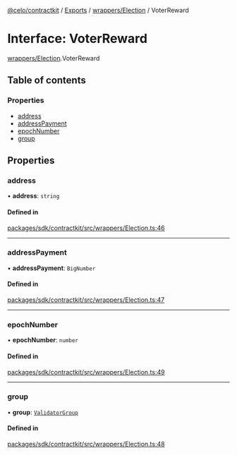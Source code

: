 [@celo/contractkit](../README.md) / [Exports](../modules.md) / [wrappers/Election](../modules/wrappers_Election.md) / VoterReward

# Interface: VoterReward

[wrappers/Election](../modules/wrappers_Election.md).VoterReward

## Table of contents

### Properties

- [address](wrappers_Election.VoterReward.md#address)
- [addressPayment](wrappers_Election.VoterReward.md#addresspayment)
- [epochNumber](wrappers_Election.VoterReward.md#epochnumber)
- [group](wrappers_Election.VoterReward.md#group)

## Properties

### address

• **address**: `string`

#### Defined in

[packages/sdk/contractkit/src/wrappers/Election.ts:46](https://github.com/celo-org/developer-tooling/blob/master/packages/sdk/contractkit/src/wrappers/Election.ts#L46)

___

### addressPayment

• **addressPayment**: `BigNumber`

#### Defined in

[packages/sdk/contractkit/src/wrappers/Election.ts:47](https://github.com/celo-org/developer-tooling/blob/master/packages/sdk/contractkit/src/wrappers/Election.ts#L47)

___

### epochNumber

• **epochNumber**: `number`

#### Defined in

[packages/sdk/contractkit/src/wrappers/Election.ts:49](https://github.com/celo-org/developer-tooling/blob/master/packages/sdk/contractkit/src/wrappers/Election.ts#L49)

___

### group

• **group**: [`ValidatorGroup`](wrappers_Validators.ValidatorGroup.md)

#### Defined in

[packages/sdk/contractkit/src/wrappers/Election.ts:48](https://github.com/celo-org/developer-tooling/blob/master/packages/sdk/contractkit/src/wrappers/Election.ts#L48)
